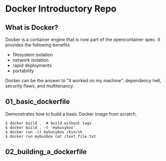 # Docker Introductory Repo

## What is Docker?
Docker is a container engine that is now part of the opencontainer spec. It
provides the following benefits
* filesystem isolation
* network isolation
* rapid deployments
* portability

Docker can be the answer to "it worked on my machine", dependency hell,
security flaws, and multitenancy.


## 01_basic_dockerfile
Demonstrates how to build a basic Docker image from scratch.
```
$ docker build .  # build without tags
$ docker build . -t 'mybusybox'
$ docker run -it mybusybox /bin/sh
$ docker run mybusbox cat /text_file.txt
```

## 02_building_a_dockerfile
